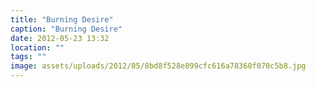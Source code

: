 ```yaml
---
title: "Burning Desire"
caption: "Burning Desire"
date: 2012-05-23 13:32
location: ""
tags: ""
image: assets/uploads/2012/05/8bd8f528e899cfc616a78360f070c5b8.jpg
---
```

